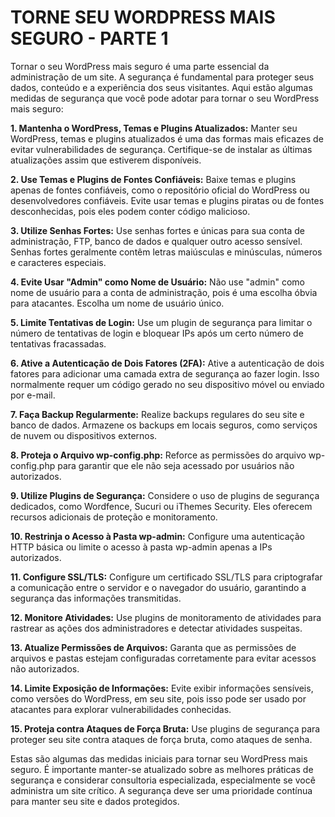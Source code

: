 # TORNE SEU WORDPRESS MAIS SEGURO - PARTE 1
Tornar o seu WordPress mais seguro é uma parte essencial da administração de um site. A segurança é fundamental para proteger seus dados, conteúdo e a experiência dos seus visitantes. Aqui estão algumas medidas de segurança que você pode adotar para tornar o seu WordPress mais seguro:

**1. Mantenha o WordPress, Temas e Plugins Atualizados:**
Manter seu WordPress, temas e plugins atualizados é uma das formas mais eficazes de evitar vulnerabilidades de segurança. Certifique-se de instalar as últimas atualizações assim que estiverem disponíveis.

**2. Use Temas e Plugins de Fontes Confiáveis:**
Baixe temas e plugins apenas de fontes confiáveis, como o repositório oficial do WordPress ou desenvolvedores confiáveis. Evite usar temas e plugins piratas ou de fontes desconhecidas, pois eles podem conter código malicioso.

**3. Utilize Senhas Fortes:**
Use senhas fortes e únicas para sua conta de administração, FTP, banco de dados e qualquer outro acesso sensível. Senhas fortes geralmente contêm letras maiúsculas e minúsculas, números e caracteres especiais.

**4. Evite Usar "Admin" como Nome de Usuário:**
Não use "admin" como nome de usuário para a conta de administração, pois é uma escolha óbvia para atacantes. Escolha um nome de usuário único.

**5. Limite Tentativas de Login:**
Use um plugin de segurança para limitar o número de tentativas de login e bloquear IPs após um certo número de tentativas fracassadas.

**6. Ative a Autenticação de Dois Fatores (2FA):**
Ative a autenticação de dois fatores para adicionar uma camada extra de segurança ao fazer login. Isso normalmente requer um código gerado no seu dispositivo móvel ou enviado por e-mail.

**7. Faça Backup Regularmente:**
Realize backups regulares do seu site e banco de dados. Armazene os backups em locais seguros, como serviços de nuvem ou dispositivos externos.

**8. Proteja o Arquivo wp-config.php:**
Reforce as permissões do arquivo wp-config.php para garantir que ele não seja acessado por usuários não autorizados.

**9. Utilize Plugins de Segurança:**
Considere o uso de plugins de segurança dedicados, como Wordfence, Sucuri ou iThemes Security. Eles oferecem recursos adicionais de proteção e monitoramento.

**10. Restrinja o Acesso à Pasta wp-admin:**
Configure uma autenticação HTTP básica ou limite o acesso à pasta wp-admin apenas a IPs autorizados.

**11. Configure SSL/TLS:**
Configure um certificado SSL/TLS para criptografar a comunicação entre o servidor e o navegador do usuário, garantindo a segurança das informações transmitidas.

**12. Monitore Atividades:**
Use plugins de monitoramento de atividades para rastrear as ações dos administradores e detectar atividades suspeitas.

**13. Atualize Permissões de Arquivos:**
Garanta que as permissões de arquivos e pastas estejam configuradas corretamente para evitar acessos não autorizados.

**14. Limite Exposição de Informações:**
Evite exibir informações sensíveis, como versões do WordPress, em seu site, pois isso pode ser usado por atacantes para explorar vulnerabilidades conhecidas.

**15. Proteja contra Ataques de Força Bruta:**
Use plugins de segurança para proteger seu site contra ataques de força bruta, como ataques de senha.

Estas são algumas das medidas iniciais para tornar seu WordPress mais seguro. É importante manter-se atualizado sobre as melhores práticas de segurança e considerar consultoria especializada, especialmente se você administra um site crítico. A segurança deve ser uma prioridade contínua para manter seu site e dados protegidos.